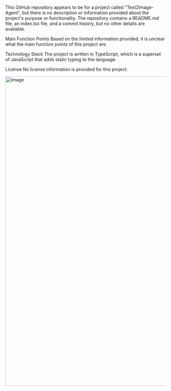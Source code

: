 
This GitHub repository appears to be for a project called "Text2Image-Agent", but there is no description or information provided about the project's purpose or functionality. The repository contains a README.md file, an index.tsx file, and a commit history, but no other details are available.

Main Function Points
Based on the limited information provided, it is unclear what the main function points of this project are.

Technology Stack
The project is written in TypeScript, which is a superset of JavaScript that adds static typing to the language.

License
No license information is provided for this project.

<img width="974" alt="image" src="https://github.com/user-attachments/assets/b9c78303-48a6-465d-8ecf-788acf5885b9" />
